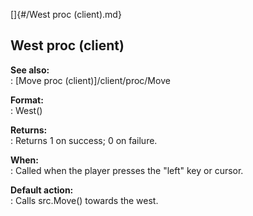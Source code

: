 []{#/West proc (client).md}    
## West proc (client)    
**See also:**    
:   [Move proc (client)]/client/proc/Move    
<!-- -->    
**Format:**    
:   West()    
<!-- -->    
**Returns:**    
:   Returns 1 on success; 0 on failure.    
<!-- -->    
**When:**    
:   Called when the player presses the \"left\" key or cursor.    
<!-- -->    
**Default action:**    
:   Calls src.Move() towards the west.  